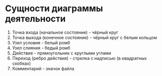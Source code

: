 # Сущности диаграммы деятельности
1. Точка входа (начальное состояние) - чёрный круг
2. Точка выхода (конечное состояние) - чёрный круг с белым кольцом
3. Узел условия - белый ромб
4. Узел слияния - бедый ромб
5. Действие - прямоугольник с круглыми углами
6. Переход (ребро действия) - стрелка с надписью (в квадратных скобках)
7. Комментарий - значок файла